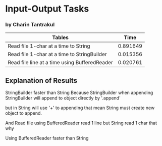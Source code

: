 # Input-Output Tasks
### by Charin Tantrakul

| Tables                                        | Time          |
| --------------------------------------------- |:-------------:|
| Read file 1-char at a time to String          | 0.891649      |
| Read file 1-char at a time to StringBuilder   | 0.015356      |
| Read file line at a time using BufferedReader | 0.020761      |


## Explanation of Results

StringBuilder faster than String Because StringBuilder when appending StringBuilder will append to object directly by '.append'

but in String will use '+' to appending that mean String must create new object to append.

And Read file using BufferedReader read 1 line but String read 1 char that why

Using BufferedReader faster than String
